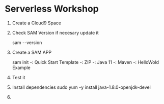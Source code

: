 # Serverless Workshop

1. Create a Cloud9 Space
2. Check SAM Version if necesary update it

    sam --version 
    
3. Create a SAM APP

    sam init
    -: Quick Start Template
    -: ZIP
    -: Java 11
    -: Maven
    -: HelloWold Example
    
4. Test it
5. Install dependencies
    sudo yum -y install java-1.8.0-openjdk-devel
    
7. 
